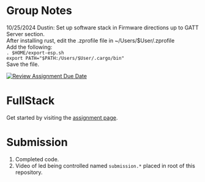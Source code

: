 # Group Notes
10/25/2024 Dustin: Set up software stack in Firmware directions up to GATT Server section.<br>
After installing rust, edit the .zprofile file in ~/Users/$User/.zprofile<br>
Add the following: <br>
`. $HOME/export-esp.sh` <br>
`export PATH="$PATH:/Users/$User/.cargo/bin"` <br>
Save the file. <br>


[![Review Assignment Due Date](https://classroom.github.com/assets/deadline-readme-button-22041afd0340ce965d47ae6ef1cefeee28c7c493a6346c4f15d667ab976d596c.svg)](https://classroom.github.com/a/JnoXW8hh)
# FullStack

Get started by visiting the [assignment page](https://ece-196.github.io/docs/assignments/full-stack).

# Submission

1. Completed code.
1. Video of led being controlled named `submission.*` placed in root of this repository.
